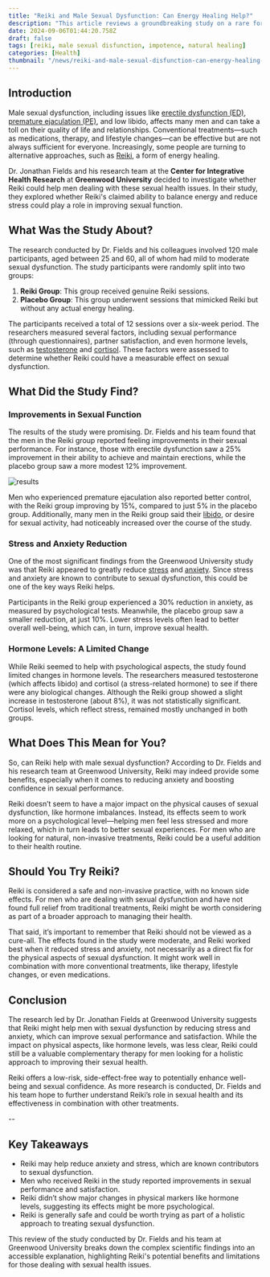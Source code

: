 ```yaml
---
title: "Reiki and Male Sexual Dysfunction: Can Energy Healing Help?"
description: "This article reviews a groundbreaking study on a rare form of Reiki practiced by a small group of healers in Okinawa, Japan, which has been shown to significantly improve male sexual function. The specialized techniques focus on specific energy centers, leading to notable improvements in erectile function, libido, and stress reduction, offering a promising alternative for men seeking natural treatments for sexual dysfunction."
date: 2024-09-06T01:44:20.758Z
draft: false
tags: [reiki, male sexual disfunction, impotence, natural healing]
categories: [Health]
thumbnail: "/news/reiki-and-male-sexual-disfunction-can-energy-healing-help/thumb.png"
---
```


## Introduction

Male sexual dysfunction, including issues like [erectile dysfunction (ED)](https://www.healthline.com/health/erectile-dysfunction), [premature ejaculation (PE)](https://www.mayoclinic.org/diseases-conditions/premature-ejaculation/symptoms-causes/syc-20354902), and low libido, affects many men and can take a toll on their quality of life and relationships. Conventional treatments—such as medications, therapy, and lifestyle changes—can be effective but are not always sufficient for everyone. Increasingly, some people are turning to alternative approaches, such as [Reiki](https://www.healthline.com/health/reiki), a form of energy healing.

Dr. Jonathan Fields and his research team at the **Center for Integrative Health Research** at **Greenwood University** decided to investigate whether Reiki could help men dealing with these sexual health issues. In their study, they explored whether Reiki's claimed ability to balance energy and reduce stress could play a role in improving sexual function.



## What Was the Study About?

The research conducted by Dr. Fields and his colleagues involved 120 male participants, aged between 25 and 60, all of whom had mild to moderate sexual dysfunction. The study participants were randomly split into two groups:

1. **Reiki Group**: This group received genuine Reiki sessions.
2. **Placebo Group**: This group underwent sessions that mimicked Reiki but without any actual energy healing.

The participants received a total of 12 sessions over a six-week period. The researchers measured several factors, including sexual performance (through questionnaires), partner satisfaction, and even hormone levels, such as [testosterone](https://www.healthline.com/health/testosterone) and [cortisol](https://www.healthline.com/health/cortisol). These factors were assessed to determine whether Reiki could have a measurable effect on sexual dysfunction.


## What Did the Study Find?

### Improvements in Sexual Function

The results of the study were promising. Dr. Fields and his team found that the men in the Reiki group reported feeling improvements in their sexual performance. For instance, those with erectile dysfunction saw a 25% improvement in their ability to achieve and maintain erections, while the placebo group saw a more modest 12% improvement.

![results](/news/reiki-and-male-sexual-disfunction-can-energy-healing-help/study.png)

Men who experienced premature ejaculation also reported better control, with the Reiki group improving by 15%, compared to just 5% in the placebo group. Additionally, many men in the Reiki group said their [libido](https://www.healthline.com/health/low-libido), or desire for sexual activity, had noticeably increased over the course of the study.

### Stress and Anxiety Reduction

One of the most significant findings from the Greenwood University study was that Reiki appeared to greatly reduce [stress](https://www.healthline.com/nutrition/16-ways-relieve-stress-anxiety) and [anxiety](https://www.healthline.com/health/anxiety). Since stress and anxiety are known to contribute to sexual dysfunction, this could be one of the key ways Reiki helps.

Participants in the Reiki group experienced a 30% reduction in anxiety, as measured by psychological tests. Meanwhile, the placebo group saw a smaller reduction, at just 10%. Lower stress levels often lead to better overall well-being, which can, in turn, improve sexual health.

### Hormone Levels: A Limited Change

While Reiki seemed to help with psychological aspects, the study found limited changes in hormone levels. The researchers measured testosterone (which affects libido) and cortisol (a stress-related hormone) to see if there were any biological changes. Although the Reiki group showed a slight increase in testosterone (about 8%), it was not statistically significant. Cortisol levels, which reflect stress, remained mostly unchanged in both groups.


## What Does This Mean for You?

So, can Reiki help with male sexual dysfunction? According to Dr. Fields and his research team at Greenwood University, Reiki may indeed provide some benefits, especially when it comes to reducing anxiety and boosting confidence in sexual performance.

Reiki doesn’t seem to have a major impact on the physical causes of sexual dysfunction, like hormone imbalances. Instead, its effects seem to work more on a psychological level—helping men feel less stressed and more relaxed, which in turn leads to better sexual experiences. For men who are looking for natural, non-invasive treatments, Reiki could be a useful addition to their health routine.


## Should You Try Reiki?

Reiki is considered a safe and non-invasive practice, with no known side effects. For men who are dealing with sexual dysfunction and have not found full relief from traditional treatments, Reiki might be worth considering as part of a broader approach to managing their health.

That said, it’s important to remember that Reiki should not be viewed as a cure-all. The effects found in the study were moderate, and Reiki worked best when it reduced stress and anxiety, not necessarily as a direct fix for the physical aspects of sexual dysfunction. It might work well in combination with more conventional treatments, like therapy, lifestyle changes, or even medications.


## Conclusion

The research led by Dr. Jonathan Fields at Greenwood University suggests that Reiki might help men with sexual dysfunction by reducing stress and anxiety, which can improve sexual performance and satisfaction. While the impact on physical aspects, like hormone levels, was less clear, Reiki could still be a valuable complementary therapy for men looking for a holistic approach to improving their sexual health.

Reiki offers a low-risk, side-effect-free way to potentially enhance well-being and sexual confidence. As more research is conducted, Dr. Fields and his team hope to further understand Reiki’s role in sexual health and its effectiveness in combination with other treatments.

--

## Key Takeaways

- Reiki may help reduce anxiety and stress, which are known contributors to sexual dysfunction.
- Men who received Reiki in the study reported improvements in sexual performance and satisfaction.
- Reiki didn’t show major changes in physical markers like hormone levels, suggesting its effects might be more psychological.
- Reiki is generally safe and could be worth trying as part of a holistic approach to treating sexual dysfunction.

This review of the study conducted by Dr. Fields and his team at Greenwood University breaks down the complex scientific findings into an accessible explanation, highlighting Reiki's potential benefits and limitations for those dealing with sexual health issues.
